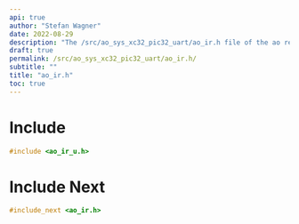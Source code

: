 ```yaml
---
api: true
author: "Stefan Wagner"
date: 2022-08-29
description: "The /src/ao_sys_xc32_pic32_uart/ao_ir.h file of the ao real-time operating system."
draft: true
permalink: /src/ao_sys_xc32_pic32_uart/ao_ir.h/
subtitle: ""
title: "ao_ir.h"
toc: true
---
```


# Include

```c
#include <ao_ir_u.h>
```

# Include Next

```c
#include_next <ao_ir.h>
```

